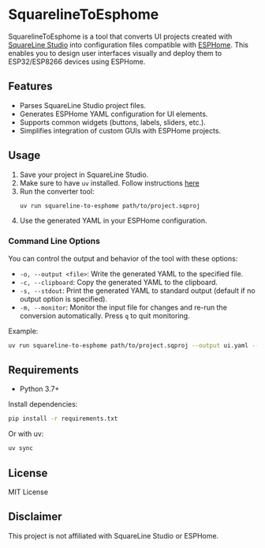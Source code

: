 # SquarelineToEsphome

SquarelineToEsphome is a tool that converts UI projects created with [SquareLine Studio](https://squareline.io/) into configuration files compatible with [ESPHome](https://esphome.io/). This enables you to design user interfaces visually and deploy them to ESP32/ESP8266 devices using ESPHome.

## Features

- Parses SquareLine Studio project files.
- Generates ESPHome YAML configuration for UI elements.
- Supports common widgets (buttons, labels, sliders, etc.).
- Simplifies integration of custom GUIs with ESPHome projects.

## Usage

1. Save your project in SquareLine Studio.
2. Make sure to have `uv` installed. Follow instructions [here](https://github.com/astral-sh/uv?tab=readme-ov-file#installation)
3. Run the converter tool:
    ```sh
    uv run squareline-to-esphome path/to/project.sqproj
    ```
4. Use the generated YAML in your ESPHome configuration.

### Command Line Options

You can control the output and behavior of the tool with these options:

- `-o, --output <file>`: Write the generated YAML to the specified file.
- `-c, --clipboard`: Copy the generated YAML to the clipboard.
- `-s, --stdout`: Print the generated YAML to standard output (default if no output option is specified).
- `-m, --monitor`: Monitor the input file for changes and re-run the conversion automatically. Press `q` to quit monitoring.

Example:
```sh
uv run squareline-to-esphome path/to/project.sqproj --output ui.yaml --monitor
```

## Requirements

- Python 3.7+

Install dependencies:
```sh
pip install -r requirements.txt
```
Or with uv:
```sh
uv sync
```

## License

MIT License

## Disclaimer

This project is not affiliated with SquareLine Studio or ESPHome.
